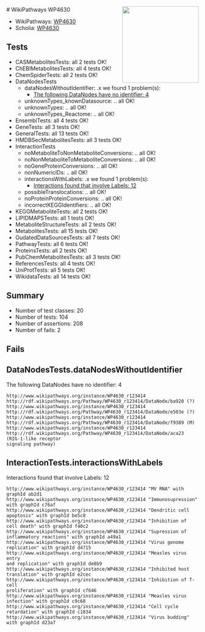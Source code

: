 <img style="float: right; width: 200px" src="https://upload.wikimedia.org/wikipedia/commons/thumb/8/83/Wplogo_with_text_500.png/640px-Wplogo_with_text_500.png" />
# WikiPathways WP4630

* WikiPathways: [WP4630](https://new.wikipathways.org/pathways/WP4630)
* Scholia: [WP4630](https://scholia.toolforge.org/wikipathways/WP4630)
## Tests
* CASMetabolitesTests: all 2 tests OK!
* ChEBIMetabolitesTests: all 4 tests OK!
* ChemSpiderTests: all 2 tests OK!
* DataNodesTests
    * dataNodesWithoutIdentifier: .x we found 1 problem(s):
        * [The following DataNodes have no identifier: 4](#d2d32fa3)
    * unknownTypes_knownDatasource: .. all OK!
    * unknownTypes: .. all OK!
    * unknownTypes_Reactome: .. all OK!
* EnsemblTests: all 4 tests OK!
* GeneTests: all 3 tests OK!
* GeneralTests: all 13 tests OK!
* HMDBSecMetabolitesTests: all 3 tests OK!
* InteractionTests
    * noMetaboliteToNonMetaboliteConversions: .. all OK!
    * noNonMetaboliteToMetaboliteConversions: .. all OK!
    * noGeneProteinConversions: .. all OK!
    * nonNumericIDs: .. all OK!
    * interactionsWithLabels: .x we found 1 problem(s):
        * [Interactions found that involve Labels: 12](#fe97a8ba)
    * possibleTranslocations: .. all OK!
    * noProteinProteinConversions: .. all OK!
    * incorrectKEGGIdentifiers: .. all OK!
* KEGGMetaboliteTests: all 2 tests OK!
* LIPIDMAPSTests: all 1 tests OK!
* MetaboliteStructureTests: all 2 tests OK!
* MetabolitesTests: all 15 tests OK!
* OudatedDataSourcesTests: all 7 tests OK!
* PathwayTests: all 6 tests OK!
* ProteinsTests: all 2 tests OK!
* PubChemMetabolitesTests: all 3 tests OK!
* ReferencesTests: all 4 tests OK!
* UniProtTests: all 5 tests OK!
* WikidataTests: all 14 tests OK!


## Summary

* Number of test classes: 20
* Number of tests: 104
* Number of assertions: 208
* Number of fails: 2

## Fails

<a name="d2d32fa3" />

## DataNodesTests.dataNodesWithoutIdentifier

The following DataNodes have no identifier: 4
```
http://www.wikipathways.org/instance/WP4630_r123414 http://rdf.wikipathways.org/Pathway/WP4630_r123414/DataNode/ba920 (?)
http://www.wikipathways.org/instance/WP4630_r123414 http://rdf.wikipathways.org/Pathway/WP4630_r123414/DataNode/e503e (?)
http://www.wikipathways.org/instance/WP4630_r123414 http://rdf.wikipathways.org/Pathway/WP4630_r123414/DataNode/f9389 (M)
http://www.wikipathways.org/instance/WP4630_r123414 http://rdf.wikipathways.org/Pathway/WP4630_r123414/DataNode/aca23 (RIG-1-like receptor
signaling pathway)
```

<a name="fe97a8ba" />

## InteractionTests.interactionsWithLabels

Interactions found that involve Labels: 12
```
http://www.wikipathways.org/instance/WP4630_r123414 "MV RNA" with graphId ab2d1
http://www.wikipathways.org/instance/WP4630_r123414 "Immunosupression" with graphId c76af
http://www.wikipathways.org/instance/WP4630_r123414 "Dendritic cell
apoptosis" with graphId be5c8
http://www.wikipathways.org/instance/WP4630_r123414 "Inhibition of cell death" with graphId f40c2
http://www.wikipathways.org/instance/WP4630_r123414 "Supression of 
inflammatory reactions" with graphId a49a1
http://www.wikipathways.org/instance/WP4630_r123414 "Virus genome 
replication" with graphId d4715
http://www.wikipathways.org/instance/WP4630_r123414 "Measles virus entry
and replication" with graphId de8b9
http://www.wikipathways.org/instance/WP4630_r123414 "Inhibited host 
translation" with graphId e2cec
http://www.wikipathways.org/instance/WP4630_r123414 "Inhibition of T-cell 
proliferation" with graphId cf646
http://www.wikipathways.org/instance/WP4630_r123414 "Measles virus
infection" with graphId c9c68
http://www.wikipathways.org/instance/WP4630_r123414 "Cell cycle retardation" with graphId c1834
http://www.wikipathways.org/instance/WP4630_r123414 "Virus budding" with graphId d23a7
```

